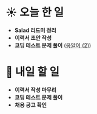 # ☀️ 오늘 한 일

- **Salad 리드미 정리**
- **이력서 초안 작성**
- **코딩 테스트 문제 풀이** ([옹알이 (2)](https://school.programmers.co.kr/learn/courses/30/lessons/133499))

# 🚩 내일 할 일

- **이력서 작성 마무리**
- **코딩 테스트 문제 풀이**
- **채용 공고 확인**
